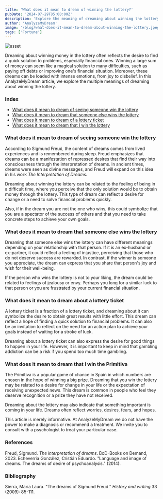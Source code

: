 ```yaml
---
title: 'What does it mean to dream of winning the lottery?'
pubDate: '2024-07-29T05:00:00Z'
description: 'Explore the meaning of dreaming about winning the lottery and how these dreams can reflect your desires, emotions, and expectations in life.'
author: 'AnalyzeMyDream'
image: '/blog/what-does-it-mean-to-dream-about-winning-the-lottery.jpeg'
tags: ['Fortune']
---
```


![asset](/blog/what-does-it-mean-to-dream-about-winning-the-lottery.jpeg)

Dreaming about winning money in the lottery often reflects the desire to find a quick solution to problems, especially financial ones. Winning a large sum of money can seem like a magical solution to many difficulties, such as paying off debts or improving one's financial situation. Moreover, these dreams can be loaded with intense emotions, from joy to disbelief. In this AnalyzeMyDream article, we explore the multiple meanings of dreaming about winning the lottery.

### Index

- [What does it mean to dream of seeing someone win the lottery](#what-does-it-mean-to-dream-of-seeing-win-the-lottery)
- [What does it mean to dream that someone else wins the lottery](#what-does-it-mean-to-dream-that-someone-else-wins-the-lottery)
- [What does it mean to dream of a lottery ticket](#what-does-it-mean-to-dream-of-a-lottery-ticket)
- [What does it mean to dream that I win the lottery](#what-does-it-mean-to-dream-that-I-win-the-lottery)

### What does it mean to dream of seeing someone win the lottery

According to Sigmund Freud, the content of dreams comes from lived experiences and is remembered during sleep. Freud emphasizes that dreams can be a manifestation of repressed desires that find their way into consciousness through the interpretation of dreams. In ancient times, dreams were seen as divine messages, and Freud will expand on this idea in his work *The Interpretation of Dreams*.

Dreaming about winning the lottery can be related to the feeling of being in a difficult time, where you perceive that the only solution would be to obtain money through the lottery. This type of dream can reflect a desire for change or a need to solve financial problems quickly. 

Also, if in the dream you are not the one who wins, this could symbolize that you are a spectator of the success of others and that you need to take concrete steps to achieve your own goals. 

### What does it mean to dream that someone else wins the lottery

Dreaming that someone else wins the lottery can have different meanings depending on your relationship with that person. If it is an ex-husband or ex-partner, it could reflect a feeling of injustice, perceiving that those who do not deserve success are rewarded. In contrast, if the winner is someone you appreciate, the dream can express that you share that person's joy and wish for their well-being. 

If the person who wins the lottery is not to your liking, the dream could be related to feelings of jealousy or envy. Perhaps you long for a similar luck to that person or you are frustrated by your current financial situation.

### What does it mean to dream about a lottery ticket

A lottery ticket is a fraction of a lottery ticket, and dreaming about it can symbolize the desire to obtain great results with little effort. This dream can reflect a hope of finding a quick solution to financial problems. It can also be an invitation to reflect on the need for an action plan to achieve your goals instead of waiting for a stroke of luck.

Dreaming about a lottery ticket can also express the desire for good things to happen in your life. However, it is important to keep in mind that gambling addiction can be a risk if you spend too much time gambling.

### What does it mean to dream that I win the Primitiva

The Primitiva is a popular game of chance in Spain in which numbers are chosen in the hope of winning a big prize. Dreaming that you win the lottery may be related to a desire for change in your life or the expectation of receiving unexpected news. This dream is common in people who feel they deserve recognition or a prize they have not received.

Dreaming about the lottery may also indicate that something important is coming in your life. Dreams often reflect worries, desires, fears, and hopes. 

This article is merely informative. At AnalyzeMyDream we do not have the power to make a diagnosis or recommend a treatment. We invite you to consult with a psychologist to treat your particular case.

### References

Freud, Sigmund. *The interpretation of dreams*. BoD-Books on Demand, 2023. 
Echeverría González, Cristián Eduardo. "Language and image of dreams. The dreams of desire of psychoanalysis." (2014).

### Bibliography

Sierra, María Laura. "The dreams of Sigmund Freud." *History and writing* 33 (2009): 85-111.